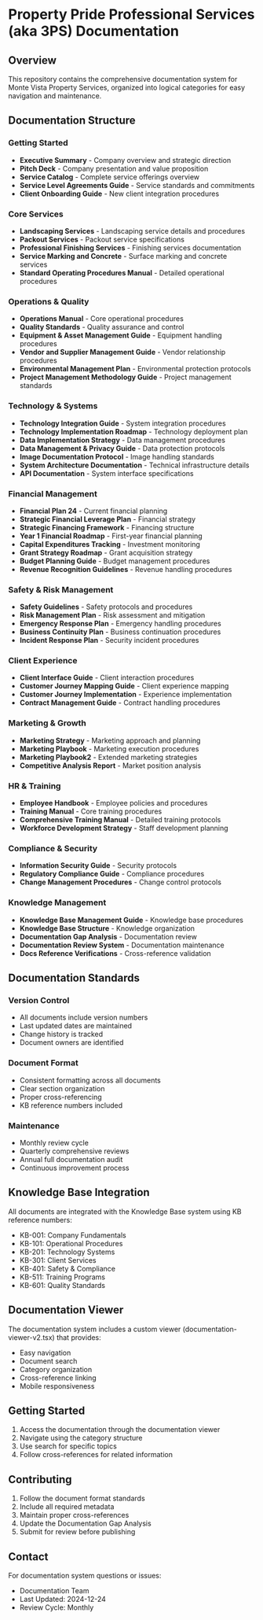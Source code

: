 # Property Pride Professional Services (aka 3PS) Documentation

## Overview
This repository contains the comprehensive documentation system for Monte Vista Property Services, organized into logical categories for easy navigation and maintenance.

## Documentation Structure

### Getting Started
- **Executive Summary** - Company overview and strategic direction
- **Pitch Deck** - Company presentation and value proposition
- **Service Catalog** - Complete service offerings overview
- **Service Level Agreements Guide** - Service standards and commitments
- **Client Onboarding Guide** - New client integration procedures

### Core Services
- **Landscaping Services** - Landscaping service details and procedures
- **Packout Services** - Packout service specifications
- **Professional Finishing Services** - Finishing services documentation
- **Service Marking and Concrete** - Surface marking and concrete services
- **Standard Operating Procedures Manual** - Detailed operational procedures

### Operations & Quality
- **Operations Manual** - Core operational procedures
- **Quality Standards** - Quality assurance and control
- **Equipment & Asset Management Guide** - Equipment handling procedures
- **Vendor and Supplier Management Guide** - Vendor relationship procedures
- **Environmental Management Plan** - Environmental protection protocols
- **Project Management Methodology Guide** - Project management standards

### Technology & Systems
- **Technology Integration Guide** - System integration procedures
- **Technology Implementation Roadmap** - Technology deployment plan
- **Data Implementation Strategy** - Data management procedures
- **Data Management & Privacy Guide** - Data protection protocols
- **Image Documentation Protocol** - Image handling standards
- **System Architecture Documentation** - Technical infrastructure details
- **API Documentation** - System interface specifications

### Financial Management
- **Financial Plan 24** - Current financial planning
- **Strategic Financial Leverage Plan** - Financial strategy
- **Strategic Financing Framework** - Financing structure
- **Year 1 Financial Roadmap** - First-year financial planning
- **Capital Expenditures Tracking** - Investment monitoring
- **Grant Strategy Roadmap** - Grant acquisition strategy
- **Budget Planning Guide** - Budget management procedures
- **Revenue Recognition Guidelines** - Revenue handling procedures

### Safety & Risk Management
- **Safety Guidelines** - Safety protocols and procedures
- **Risk Management Plan** - Risk assessment and mitigation
- **Emergency Response Plan** - Emergency handling procedures
- **Business Continuity Plan** - Business continuation procedures
- **Incident Response Plan** - Security incident procedures

### Client Experience
- **Client Interface Guide** - Client interaction procedures
- **Customer Journey Mapping Guide** - Client experience mapping
- **Customer Journey Implementation** - Experience implementation
- **Contract Management Guide** - Contract handling procedures

### Marketing & Growth
- **Marketing Strategy** - Marketing approach and planning
- **Marketing Playbook** - Marketing execution procedures
- **Marketing Playbook2** - Extended marketing strategies
- **Competitive Analysis Report** - Market position analysis

### HR & Training
- **Employee Handbook** - Employee policies and procedures
- **Training Manual** - Core training procedures
- **Comprehensive Training Manual** - Detailed training protocols
- **Workforce Development Strategy** - Staff development planning

### Compliance & Security
- **Information Security Guide** - Security protocols
- **Regulatory Compliance Guide** - Compliance procedures
- **Change Management Procedures** - Change control protocols

### Knowledge Management
- **Knowledge Base Management Guide** - Knowledge base procedures
- **Knowledge Base Structure** - Knowledge organization
- **Documentation Gap Analysis** - Documentation review
- **Documentation Review System** - Documentation maintenance
- **Docs Reference Verifications** - Cross-reference validation

## Documentation Standards

### Version Control
- All documents include version numbers
- Last updated dates are maintained
- Change history is tracked
- Document owners are identified

### Document Format
- Consistent formatting across all documents
- Clear section organization
- Proper cross-referencing
- KB reference numbers included

### Maintenance
- Monthly review cycle
- Quarterly comprehensive reviews
- Annual full documentation audit
- Continuous improvement process

## Knowledge Base Integration
All documents are integrated with the Knowledge Base system using KB reference numbers:
- KB-001: Company Fundamentals
- KB-101: Operational Procedures
- KB-201: Technology Systems
- KB-301: Client Services
- KB-401: Safety & Compliance
- KB-511: Training Programs
- KB-601: Quality Standards

## Documentation Viewer
The documentation system includes a custom viewer (documentation-viewer-v2.tsx) that provides:
- Easy navigation
- Document search
- Category organization
- Cross-reference linking
- Mobile responsiveness

## Getting Started
1. Access the documentation through the documentation viewer
2. Navigate using the category structure
3. Use search for specific topics
4. Follow cross-references for related information

## Contributing
1. Follow the document format standards
2. Include all required metadata
3. Maintain proper cross-references
4. Update the Documentation Gap Analysis
5. Submit for review before publishing

## Contact
For documentation system questions or issues:
- Documentation Team
- Last Updated: 2024-12-24
- Review Cycle: Monthly
